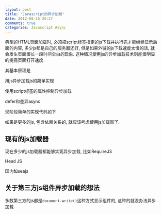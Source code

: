 ```yaml
---
layout: post
title: "Javascript的异步加载"
date: 2012-08-26 20:27
comments: true
categories: Javascript Async
---
```


典型的HTML页面加载时, 必须把script标签指定的js下载并执行完才能继续显示后面的内容, 多少js都是自己的服务器还好, 但是如果外链的js下载速度太慢的话, 就会发生页面很长一段时间全白的现象. 这种情况使用js的异步加载技术则能很明显的提高页面打开速度.

其基本原理是

用js异步加载js的简单实现

使用script标签的属性控制异步加载

defer和差异async



现阶段简单的实现代码如下


如果是更多的js, 包含依赖关系的, 就应该考虑使用js加载器了.


现有的js加载器
--------------

现在多少的js加载器都能够实现异步加载, 比如RequireJS

Head JS

国内如seajs


关于第三方js组件异步加载的想法
------------------------------

多数第三方的js都是`document.write()`这种方式显示组件的, 这种的就没办法异步加载.